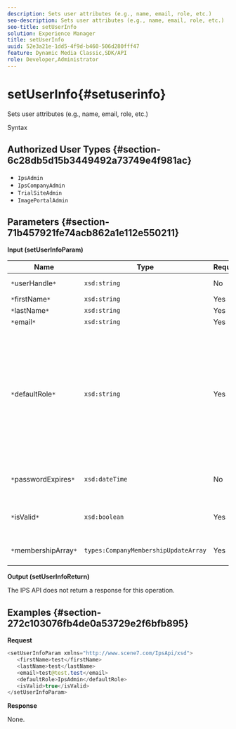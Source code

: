 ```yaml
---
description: Sets user attributes (e.g., name, email, role, etc.)
seo-description: Sets user attributes (e.g., name, email, role, etc.)
seo-title: setUserInfo
solution: Experience Manager
title: setUserInfo
uuid: 52e3a21e-1dd5-4f9d-b460-506d280fff47
feature: Dynamic Media Classic,SDK/API
role: Developer,Administrator
---
```


# setUserInfo{#setuserinfo}

Sets user attributes (e.g., name, email, role, etc.)

 Syntax 

## Authorized User Types {#section-6c28db5d15b3449492a73749e4f981ac}

* `IpsAdmin` 
* `IpsCompanyAdmin` 
* `TrialSiteAdmin` 
* `ImagePortalAdmin`

## Parameters {#section-71b457921fe74acb862a1e112e550211}

**Input (setUserInfoParam)** 

|  Name  | Type  | Required  | Description  |
|---|---|---|---|
|  `*`userHandle`*`  | `xsd:string`  | No  | User handle.  |
|  `*`firstName`*`  | `xsd:string`  | Yes  | First name.  |
|  `*`lastName`*`  | `xsd:string`  | Yes  | Last name.  |
|  `*`email`*`  | `xsd:string`  | Yes  | User email.  |
|  `*`defaultRole`*`  | `xsd:string`  | Yes  |Sets the role for a user in each company they belong to. Note, however, the `IpsAdmin` role overrides other per-company settings.  |
|  `*`passwordExpires`*`  | `xsd:dateTime`  | No  | Set's password expiration date.  |
|  `*`isValid`*`  | `xsd:boolean`  | Yes  | Determines if user is a valid IPS user.  |
|  `*`membershipArray`*`  | `types:CompanyMembershipUpdateArray`  | Yes  | An array of company handles.  |

**Output (setUserInfoReturn)**

The IPS API does not return a response for this operation.

## Examples {#section-272c103076fb4de0a53729e2f6bfb895}

**Request** 

```java
<setUserInfoParam xmlns="http://www.scene7.com/IpsApi/xsd">
   <firstName>test</firstName>
   <lastName>test</lastName>
   <email>test@test.test</email>
   <defaultRole>IpsAdmin</defaultRole>
   <isValid>true</isValid>
</setUserInfoParam>
```

**Response**

None. 
